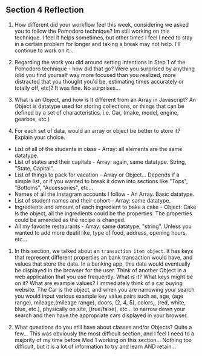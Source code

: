 ## Section 4 Reflection

1. How different did your workflow feel this week, considering we asked you to follow the Pomodoro technique?
Im still working on this technique. I feel it helps sometimes, but other times I feel I need to stay in a certain problem for longer and taking a break may not help. I'll continue to work on it...

1. Regarding the work you did around setting intentions in Step 1 of the Pomodoro technique - how did that go? Were you surprised by anything (did you find yourself way more focused than you realized, more distracted that you thought you'd be, estimating times accurately or totally off, etc)?
It was fine. No surprises...

1. What is an Object, and how is it different from an Array in Javascript?
An Object is datatype used for storing collections, or things that can be defined by a set of characteristics. i.e. Car, (make, model, engine, gearbox, etc.)
1. For each set of data, would an array or object be better to store it? Explain your choice.

  * List of all of the students in class - Array: all elements are the same datatype.
  * List of states and their capitals - Array: again, same datatype. String, "State, Capital".
  * List of things to pack for vacation - Array or Object... Depends if a simple list, or if you wanted to break it down into sections like "Tops", "Bottoms", "Accessories", etc...
  * Names of all the Instagram accounts I follow - An Array. Basic datatype.
  * List of student names and their cohort - Array: same datatype.
  * Ingredients and amount of each ingredient to bake a cake - Object: Cake is the object, all the ingredients could be the properties. The properties could be amended as the recipe is changed.
  * All my favorite restaurants - Array: same datatype, "string". Unless you wanted to add more deatil like, type of food, address, opening hours, etc...

1. In this section, we talked about an `transaction item object`. It has keys that represent different properties an bank transaction would have, and values that store the data. In a banking app, this data would eventually be displayed in the browser for the user. Think of another Object in a web application that you use frequently. What is it? What keys might be on it? What are example values?
I immediately think of a car buying website. The Car is the object, and when you are narrowing your search you would input various example key value pairs such as, age, (age range), mileage,(mileage range), doors, (2, 4, 5), colors,, (red, white, blue, etc.), physically on site, (true/false), etc... to narrow down your search and then have the appropriate cars displayed in your browser.

1. What questions do you still have about classes and/or Objects?
Quite a few... This was obviously the most difficult section, and I feel I need to a majority of my time before Mod 1 working on this section... Nothing too difficult, but it is a lot of information to try and learn AND retain...
